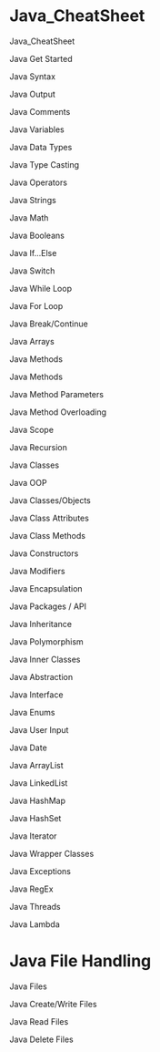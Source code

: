 # Java_CheatSheet
Java_CheatSheet

Java Get Started

Java Syntax

Java Output

Java Comments

Java Variables

Java Data Types

Java Type Casting

Java Operators

Java Strings

Java Math

Java Booleans

Java If...Else

Java Switch

Java While Loop

Java For Loop

Java Break/Continue

Java Arrays


Java Methods

Java Methods

Java Method Parameters

Java Method Overloading

Java Scope

Java Recursion

Java Classes

Java OOP

Java Classes/Objects

Java Class Attributes

Java Class Methods

Java Constructors

Java Modifiers

Java Encapsulation

Java Packages / API

Java Inheritance

Java Polymorphism

Java Inner Classes

Java Abstraction

Java Interface

Java Enums

Java User Input

Java Date

Java ArrayList

Java LinkedList

Java HashMap

Java HashSet

Java Iterator

Java Wrapper Classes

Java Exceptions

Java RegEx

Java Threads

Java Lambda

# Java File Handling

Java Files

Java Create/Write Files

Java Read Files

Java Delete Files
